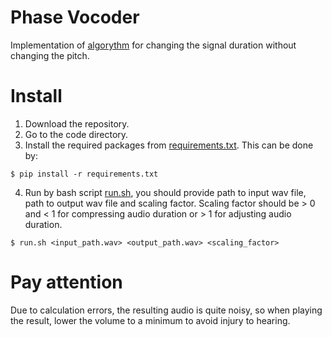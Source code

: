 # Phase Vocoder
Implementation of [algorythm](https://www.guitarpitchshifter.com/algorithm.html) for changing the signal duration without changing the pitch.

# Install
1) Download the repository.
2) Go to the code directory.
3) Install the required packages from [requirements.txt](https://github.com/TimkaMLG/Phase_Vocoder/blob/main/code/requirements.txt). This can be done by: 

`$ pip install -r requirements.txt`

4) Run by bash script [run.sh](https://github.com/TimkaMLG/Phase_Vocoder/blob/main/code/run.sh), you should provide path to input wav file, path to output wav file and scaling factor. Scaling factor should be > 0 and < 1 for compressing audio duration or > 1 for adjusting audio duration.

`$ run.sh <input_path.wav> <output_path.wav> <scaling_factor>`

# Pay attention
Due to calculation errors, the resulting audio is quite noisy, so when playing the result, lower the volume to a minimum to avoid injury to hearing.
